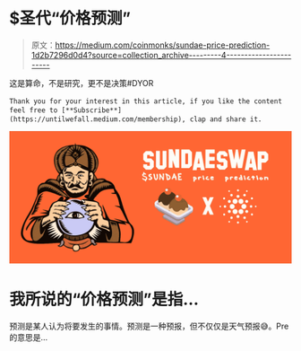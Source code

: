 # $圣代“价格预测”

> 原文：<https://medium.com/coinmonks/sundae-price-prediction-1d2b7296d0d4?source=collection_archive---------4----------------------->

这是算命，不是研究，更不是决策#DYOR

```
Thank you for your interest in this article, if you like the content feel free to [**Subscribe**](https://untilwefall.medium.com/membership), clap and share it.
```

![](img/bbf6e109801da06896604ce18690e65e.png)

# 我所说的“价格预测”是指…

预测是某人认为将要发生的事情。预测是一种预报，但不仅仅是天气预报😅。Pre 的意思是…